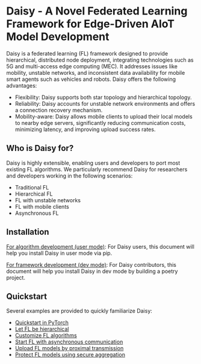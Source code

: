 # Daisy - A Novel Federated Learning Framework for Edge-Driven AIoT Model Development
Daisy is a federated learning (FL) framework designed to provide hierarchical, distributed node deployment, integrating technologies such as 5G and multi-access edge computing (MEC). It addresses issues like mobility, unstable networks, and inconsistent data availability for mobile smart agents such as vehicles and robots. Daisy offers the following advantages:

- Flexibility: Daisy supports both star topology and hierarchical topology.
- Reliability: Daisy accounts for unstable network environments and offers a connection recovery mechanism.
- Mobility-aware: Daisy allows mobile clients to upload their local models to nearby edge servers, significantly reducing communication costs, minimizing latency, and improving upload success rates.


## Who is Daisy for?
Daisy is highly extensible, enabling users and developers to port most existing FL algorithms. We particularly recommend Daisy for researchers and developers working in the following scenarios:

- Traditional FL
- Hierarchical FL
- FL with unstable networks
- FL with mobile clients
- Asynchronous FL


## Installation
[For algorithm development (user mode)](doc/installation/user_mode.md): For Daisy users, this document will help you install Daisy in user mode via pip.

[For framework development (dev mode)](doc/installation/dev_mode.md): For Daisy contributors, this document will help you install Daisy in dev mode by building a poetry project.


## Quickstart
Several examples are provided to quickly familiarize Daisy:
- [Quickstart in PyTorch](doc/tutorial/01_quickstart_in_pytorch.md)
- [Let FL be hierarchical](doc/tutorial/02_hierarchical_fl.md)
- [Customize FL algorithms](doc/tutorial/03_customized_fl_algorithms.md)
- [Start FL with asynchronous communication](doc/tutorial/04_asynchronous_fl.md)
- [Upload FL models by proximal transmission](doc/tutorial/05_proximal_transmission.md)
- [Protect FL models using secure aggregation](doc/tutorial/06_secure_aggregation.md)

